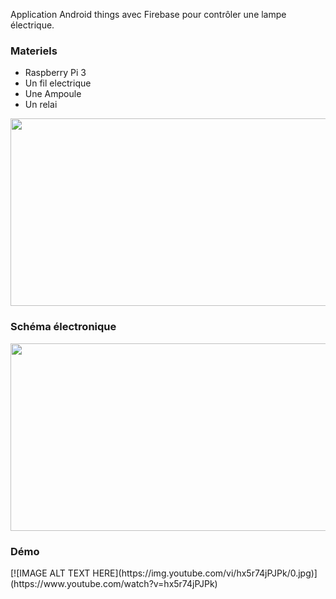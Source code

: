 Application Android things avec Firebase pour contrôler une lampe électrique.

<h3>Materiels</h3>
<ul>
<li>Raspberry Pi 3 </li>
<li>Un fil electrique </li>
<li>Une  Ampoule </li>
<li>Un relai </li>
</ul>
<img src="https://lh6.googleusercontent.com/NSfe0PLeHlTnJKk8GDeqQM1HFvwSdbMnpdAJujA_jj60bHAQpJ-hJb5oxaSFyb_YEjOmJamhWwHCUYY=w2560-h1326" width="700px" height="300px" />
<br/>
<h3>Schéma électronique</h3>
<img src="https://lh3.googleusercontent.com/stAjQhvc97MeZyckpb8_gyo-tyvMf6ydNDXmP-lKT2m7sYDCoEPe7Uww4JKa3MLi6HcokHYRRcz_e2I=w2560-h1326" width="650px" height="300px" />
<br/>
<h3>Démo</h3>
[![IMAGE ALT TEXT HERE](https://img.youtube.com/vi/hx5r74jPJPk/0.jpg)](https://www.youtube.com/watch?v=hx5r74jPJPk)
